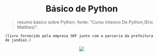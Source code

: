 <h1 align= "center"> Básico de Python</h1> 

> resumo básico sobre Python;  fonte: "Curso Intesivo De Python,(Eric Matthes)".
```
(livro fornecido pela empresa SKF junto com a parceria da prefeitura de jundiaí.)
```

<p align="center">
<img src="https://user-images.githubusercontent.com/110361016/210429901-d11c79e7-16d3-4ab3-9a1f-cf2df2616609.png" />
</p
